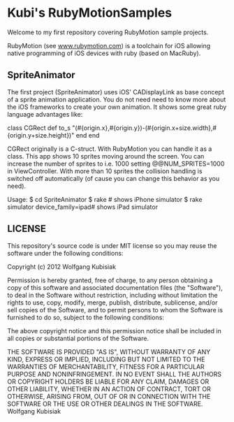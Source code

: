 Kubi's RubyMotionSamples
========================

Welcome to my first repository covering RubyMotion sample projects.

RubyMotion (see www.rubymotion.com) is a toolchain for iOS allowing native programming of iOS devices with ruby (based on MacRuby).

SpriteAnimator
---------------
The first project (SpriteAnimator) uses iOS' CADisplayLink as base concept of a sprite animation application.
You do not need need to know more about the iOS frameworks to create your own animation.
It shows some great ruby language advantages like:

class CGRect
  def to_s
    "(#{origin.x},#{origin.y})-(#{origin.x+size.width},#{origin.y+size.height})" 
  end
end

CGRect originally is a C-struct. With RubyMotion you can handle it as a class.
This app shows 10 sprites moving around the screen. You can increase the number of sprites to i.e. 1000 setting @@NUM_SPRITES=1000 in ViewController. With more than 10 sprites the collision handling is switched off automatically (of cause you can change this behavior as you need).

Usage:
$ cd SpriteAnimator
$ rake # shows iPhone simulator
$ rake simulator device_family=ipad# shows iPad simulator


LICENSE
------- 
This repository's source code is under MIT license so you may reuse the software under the following conditions:

Copyright (c) 2012 Wolfgang Kubisiak

Permission is hereby granted, free of charge, to any person obtaining a copy of this software and associated documentation files (the "Software"), to deal in the Software without restriction, including without limitation the rights to use, copy, modify, merge, publish, distribute, sublicense, and/or sell copies of the Software, and to permit persons to whom the Software is furnished to do so, subject to the following conditions:

The above copyright notice and this permission notice shall be included in all copies or substantial portions of the Software.

THE SOFTWARE IS PROVIDED "AS IS", WITHOUT WARRANTY OF ANY KIND, EXPRESS OR IMPLIED, INCLUDING BUT NOT LIMITED TO THE WARRANTIES OF MERCHANTABILITY, FITNESS FOR A PARTICULAR PURPOSE AND NONINFRINGEMENT. IN NO EVENT SHALL THE AUTHORS OR COPYRIGHT HOLDERS BE LIABLE FOR ANY CLAIM, DAMAGES OR OTHER LIABILITY, WHETHER IN AN ACTION OF CONTRACT, TORT OR OTHERWISE, ARISING FROM, OUT OF OR IN CONNECTION WITH THE SOFTWARE OR THE USE OR OTHER DEALINGS IN THE SOFTWARE.
Wolfgang Kubisiak
